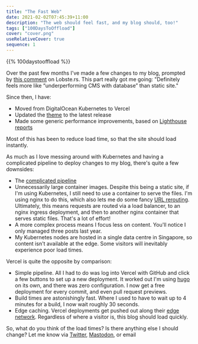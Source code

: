 ```yaml
---
title: "The Fast Web"
date: 2021-02-02T07:45:39+11:00
description: "The web should feel fast, and my blog should, too!"
tags: ["100DaysToOffload"]
cover: "cover.png"
useRelativeCover: true
sequence: 1
---
```


{{% 100daystooffload %}}

Over the past few months I've made a few changes to my blog, prompted by [this comment](https://lobste.rs/s/h9xgpv/rate_my_homepage#c_jvxqal) on Lobste.rs. This part really got me going: "Definitely feels more like “underperforming CMS with database” than static site."

Since then, I have:

* Moved from DigitalOcean Kubernetes to Vercel
* Updated the [theme](https://github.com/panr/hugo-theme-hello-friend) to the latest release
* Made some generic performance improvements, based on [Lighthouse reports](https://lighthouse-dot-webdotdevsite.appspot.com//lh/html?url=https%3A%2F%2Fhugo.md%2F)

Most of this has been to reduce load time, so that the site should load instantly.

As much as I love messing around with Kubernetes and having a complicated pipeline to deploy changes to my blog, there's quite a few downsides:

* The [complicated pipeline](https://github.com/hugomd/blog/blob/e52fd9fe081189f1481230a3f25371cd0dfd9b46/.github/workflows/main.yml)
* Unnecessarily large container images. Despite this being a static site, if I'm using Kubernetes, I still need to use a container to serve the files. I'm using nginx to do this, which also lets me do some fancy [URL rerouting](https://hugo.md/post/json-resume-curl/). Ultimately, this means requests are routed via a load balancer, to an nginx ingress deployment, and then to another nginx container that serves static files. That's a lot of effort!
* A more complex process means I focus less on content. You'll notice I only managed three posts last year.
* My Kubernetes nodes are hosted in a single data centre in Singapore, so content isn't available at the edge. Some visitors will inevitably experience poor load times.

Vercel is quite the opposite by comparison:

* Simple pipeline. All I had to do was log into Vercel with GitHub and click a few buttons to set up a new deployment. It worked out I'm using [hugo](https://gohugo.io) on its own, and there was zero configuration. I now get a free deployment for every commit, and even pull request previews.
* Build times are astonishingly fast. Where I used to have to wait up to 4 minutes for a build, I now wait roughly 30 seconds.
* Edge caching. Vercel deployments get pushed out along their [edge network](https://vercel.com/docs/edge-network/overview). Regardless of where a visitor is, this blog should load quickly.

So, what do you think of the load times? Is there anything else I should change? Let me know via [Twitter](https://twitter.com/hugojmd), [Mastodon](https://melb.social/@hugo), or email